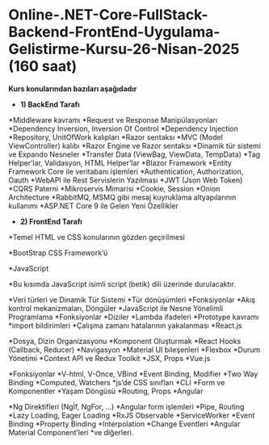 # Online-.NET-Core-FullStack-Backend-FrontEnd-Uygulama-Gelistirme-Kursu-26-Nisan-2025 (160 saat)

 __Kurs konularından bazıları aşağıdadır__
 
* __1) BackEnd Tarafı__

*Middleware kavramı
*Request ve Response Manipülasyonları
*Dependency Inversion, Inversion Of Control
*Dependency Injection
*Repository, UnitOfWork kalıpları
*Razor sentaksı
*MVC (Model ViewController) kalıbı
*Razor Engine ve Razor sentaksı
*Dinamik tür sistemi ve Expando Nesneler
*Transfer Data (ViewBag, ViewData, TempData)
*Tag Helper’lar, Validasyon, HTML Helper’lar
*Blazor Framework
*Entity Framework Core ile veritabanı işlemleri
*Authentication, Authorization, Oauth
*WebAPI ile Rest Servislerin Yazılması
*JWT (Json Web Token)
*CQRS Paterni
*Mikroservis Mimarisi
*Cookie, Session
*Onion Architecture
*RabbitMQ, MSMQ gibi mesaj kuyruklama altyapılarının kullanımı
*ASP.NET Core 9 ile Gelen Yeni Özellikler

* __2) FrontEnd Tarafı__

*Temel HTML ve CSS konularının gözden geçirilmesi

*BootStrap CSS Framework’ü

*JavaScript

*Bu kısımda JavaScript isimli script (betik) dili üzerinde durulacaktır.

*Veri türleri ve Dinamik Tür Sistemi
*Tür dönüşümleri
*Fonksiyonlar
*Akış kontrol mekanizmaları, Döngüler
*JavaScript ile Nesne Yönelimli Programlama
*Fonksiyonlar
*Diziler
*Lambda ifadeleri
*Prototype kavramı
*import bildirimleri
*Çalışma zamanı hatalarının yakalanması
*React.js

*Dosya, Dizin Organizasyonu
*Komponent Oluşturmak
*React Hooks (Callback, Reducer)
*Navigasyon
*Material UI bileşenleri
*Flexbox
*Durum Yönetimi
*Context API ve Redux Toolkit
*JSX, Props
*Vue.js

*Fonksiyonlar
*V-html, V-Once, VBind
*Event Binding, Modifier
*Two Way Binding
*Computed, Watchers
*js’de CSS sınıfları
*CLI
*Form ve Komponentler
*Yaşam Döngüsü
*Routing, Props
*Angular

*Ng Direktifleri (Ngİf, NgFor, …)
*Angular form işlemleri
*Pipe, Routing
*Lazy Loading, Eager Loading
*RxJS Observable
*ServiceWorker
*Event Binding
*Property Binding
*Interpolation
*Change Eventleri
*Angular Material Component’leri
*ve diğerleri.
